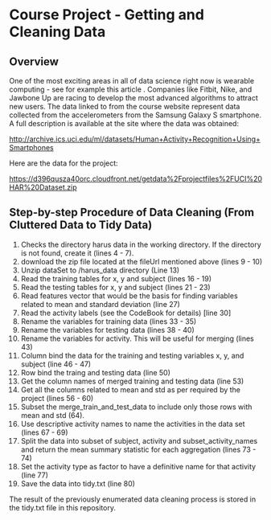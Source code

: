 Course Project - Getting and Cleaning Data
================

Overview
----------------

One of the most exciting areas in all of data science right now is wearable computing - see for example this article . Companies like Fitbit, Nike, and Jawbone Up are racing to develop the most advanced algorithms to attract new users. The data linked to from the course website represent data collected from the accelerometers from the Samsung Galaxy S smartphone. A full description is available at the site where the data was obtained:

http://archive.ics.uci.edu/ml/datasets/Human+Activity+Recognition+Using+Smartphones

Here are the data for the project:

https://d396qusza40orc.cloudfront.net/getdata%2Fprojectfiles%2FUCI%20HAR%20Dataset.zip

Step-by-step Procedure of Data Cleaning (From Cluttered Data to Tidy Data)
--------------

1. Checks the directory harus data in the working directory. If the directory is not found, create it (lines 4 - 7).
2. download the zip file located at the fileUrl mentioned above (lines 9 - 10)
3. Unzip dataSet to /harus_data directory (Line 13)
4. Read the training tables for x, y and subject (lines 16 - 19)
5. Read the testing tables for x, y and subject (lines 21 - 23)
6. Read features vector that would be the basis for finding variables related to mean and standard deviation (line 27)
7. Read the activity labels (see the CodeBook for details) [line 30]
8. Rename the variables for training data (lines 33 - 35)
9. Rename the variables for testing data (lines 38 - 40)
10. Rename the variables for activity. This will be useful for merging (lines 43)
11. Column bind the data for the training and testing variables x, y, and subject (line 46 - 47)
12. Row bind the traing and testing data (line 50)
13. Get the column names of merged training and testing data (line 53)
14. Get all the columns related to mean and std as per required by the project (lines 56 - 60)
15. Subset the merge_train_and_test_data to include only those rows with mean and std (64).
16. Use descriptive activity names to name the activities in the data set (lines 67 - 69)
17. Split the data into subset of subject, activity and subset_activity_names and return the mean summary statistic for each aggregation (lines 73 - 74)
18. Set the activity type as factor to have a definitive name for that activity (line 77)
19. Save the data into tidy.txt (line 80)

The result of the previously enumerated data cleaning process is stored in the tidy.txt file in this repository.